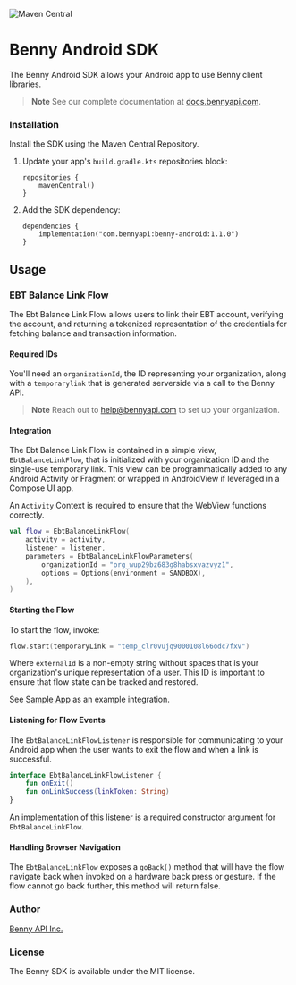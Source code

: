 ![Maven Central](https://img.shields.io/maven-central/v/com.bennyapi/android)

# Benny Android SDK

The Benny Android SDK allows your Android app to use Benny client libraries.

> **Note**
> See our complete documentation at [docs.bennyapi.com](https://docs.bennyapi.com).

### Installation

Install the SDK using the Maven Central Repository.

1. Update your app's `build.gradle.kts` repositories block:

    ```Gradle
    repositories {
        mavenCentral()
    }
    ```
2. Add the SDK dependency:

    ```Gradle
    dependencies {
        implementation("com.bennyapi:benny-android:1.1.0")
    }
    ```

## Usage

### EBT Balance Link Flow

The Ebt Balance Link Flow allows users to link their EBT account, verifying the account, and
returning a tokenized representation of the credentials for fetching balance and transaction
information.

#### Required IDs

You'll need an `organizationId`, the ID representing your organization, along with
a `temporarylink` that is generated serverside via a call to the Benny API.

> **Note**
> Reach out to [help@bennyapi.com](help@bennyapi.com) to set up your organization.

#### Integration

The Ebt Balance Link Flow is contained in a simple view, `EbtBalanceLinkFlow`, that
is initialized with your organization ID and the single-use temporary link.
This view can be programmatically added to any Android Activity or Fragment or
wrapped in AndroidView if leveraged in a Compose UI app.

An `Activity` Context is required to ensure that the WebView functions correctly.

```Kotlin
val flow = EbtBalanceLinkFlow(
    activity = activity,
    listener = listener,
    parameters = EbtBalanceLinkFlowParameters(
        organizationId = "org_wup29bz683g8habsxvazvyz1",
        options = Options(environment = SANDBOX),
    ),
)
```

#### Starting the Flow

To start the flow, invoke:

```Kotlin
flow.start(temporaryLink = "temp_clr0vujq9000108l66odc7fxv")
```

Where `externalId` is a non-empty string without spaces that is your organization's unique
representation of a user.
This ID is important to ensure that flow state can be tracked and restored.

See [Sample App](sample-app) as an example integration.

#### Listening for Flow Events

The `EbtBalanceLinkFlowListener` is responsible for communicating to your Android app when the
user wants to exit the flow and when a link is successful.

```Kotlin
interface EbtBalanceLinkFlowListener {
    fun onExit()
    fun onLinkSuccess(linkToken: String)
}
```

An implementation of this listener is a required constructor argument for `EbtBalanceLinkFlow`.

#### Handling Browser Navigation

The `EbtBalanceLinkFlow` exposes a `goBack()` method that will have the flow navigate back when
invoked
on a hardware back press or gesture.
If the flow cannot go back further, this method will return false.

### Author

[Benny API Inc.](https://bennyapi.com)

### License

The Benny SDK is available under the MIT license.
